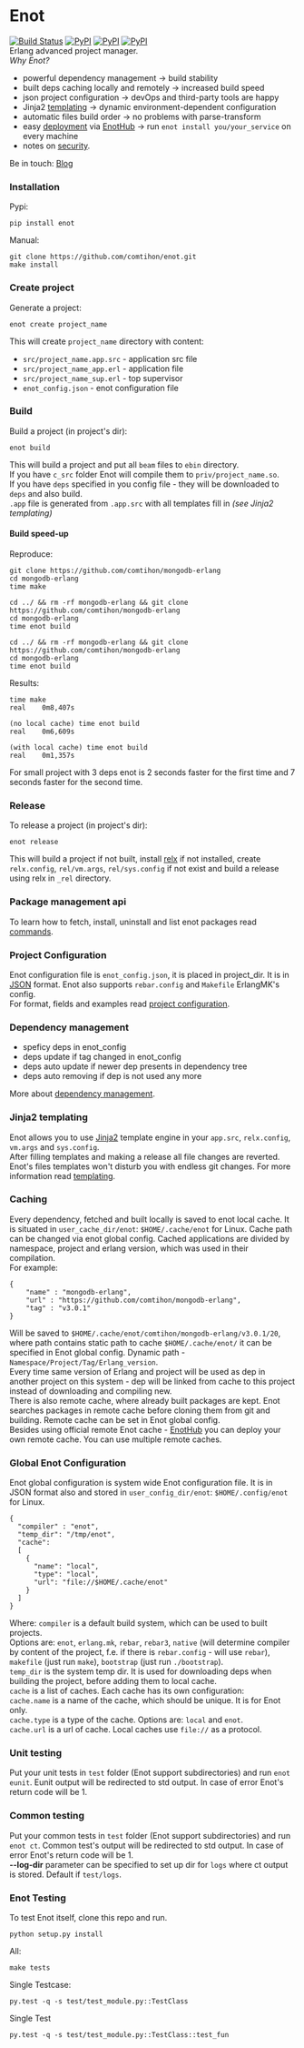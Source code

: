 # Enot 
[![Build Status](https://travis-ci.com/comtihon/enot.svg?branch=master)](https://travis-ci.com/comtihon/enot)
[![PyPI](https://img.shields.io/pypi/v/enot.svg)](https://pypi.python.org/pypi/enot)
[![PyPI](https://img.shields.io/pypi/pyversions/enot.svg)](https://pypi.python.org/pypi/enot)
[![PyPI](https://img.shields.io/pypi/wheel/enot.svg)](https://pypi.python.org/pypi/enot)  
Erlang advanced project manager.  
_Why Enot?_  
- powerful dependency management -> build stability
- built deps caching locally and remotely -> increased build speed
- json project configuration -> devOps and third-party tools are happy
- Jinja2 [templating](docs/templating.md) -> dynamic environment-dependent configuration
- automatic files build order -> no problems with parse-transform
- easy [deployment](docs/installation_and_deploy.md) via [EnotHub](https://enot.justtech.blog) -> run `enot install you/your_service` on every machine
- notes on [security](docs/packaging_and_security.md).  

Be in touch: [Blog](https://justtech.blog/tag/enot/)

### Installation
Pypi:

    pip install enot
Manual:
    
    git clone https://github.com/comtihon/enot.git
    make install

### Create project
Generate a project:

    enot create project_name
This will create `project_name` directory with content:  
* `src/project_name.app.src` - application src file  
* `src/project_name_app.erl` - application file  
* `src/project_name_sup.erl` - top supervisor  
* `enot_config.json` - enot configuration file

### Build
Build a project (in project's dir):

    enot build
This will build a project and put all `beam` files to `ebin` directory.  
If you have `c_src` folder Enot will compile them to `priv/project_name.so`.  
If you have `deps` specified in you config file - they will be downloaded to `deps` and also build.  
`.app` file is generated from `.app.src` with all templates fill in _(see Jinja2 templating)_
#### Build speed-up
Reproduce:
```
git clone https://github.com/comtihon/mongodb-erlang
cd mongodb-erlang
time make

cd ../ && rm -rf mongodb-erlang && git clone https://github.com/comtihon/mongodb-erlang
cd mongodb-erlang
time enot build

cd ../ && rm -rf mongodb-erlang && git clone https://github.com/comtihon/mongodb-erlang
cd mongodb-erlang
time enot build
```
Results:
```
time make
real    0m8,407s

(no local cache) time enot build
real    0m6,609s

(with local cache) time enot build
real    0m1,357s
```
For small project with 3 deps enot is 2 seconds faster for the first time and 7 seconds faster for the second time.

### Release
To release a project (in project's dir):

    enot release
This will build a project if not built, install [relx](https://github.com/erlware/relx]creates) if not installed,
 create `relx.config`, `rel/vm.args`, `rel/sys.config` if not exist and build a release using relx in `_rel` 
 directory.
 
### Package management api
To learn how to fetch, install, uninstall and list enot packages read [commands](docs/commands.md).

### Project Configuration
Enot configuration file is `enot_config.json`, it is placed in project_dir. It is in [JSON](http://www.json.org) format.
Enot also supports `rebar.config` and `Makefile` ErlangMK's config.  
For format, fields and examples read [project configuration](docs/project_configuration.md).

### Dependency management
* speficy deps in enot_config
* deps update if tag changed in enot_config
* deps auto update if newer dep presents in dependency tree
* deps auto removing if dep is not used any more  

More about [dependency management](docs/deps.md).

### Jinja2 templating
Enot allows you to use [Jinja2](http://jinja.pocoo.org/) template engine in your `app.src`, `relx.config`, `vm.args` 
and `sys.config`.  
After filling templates and making a release all file changes are reverted. Enot's files templates won't disturb you 
with endless git changes.
For more information read [templating](docs/templating.md).   

### Caching
Every dependency, fetched and built locally is saved to enot local cache. It is situated in `user_cache_dir/enot`: 
`$HOME/.cache/enot` for Linux. Cache path can be changed via enot global config. Cached applications are divided by 
namespace, project and erlang version, which was used in their compilation.  
For example:
    
    {
        "name" : "mongodb-erlang",
        "url" : "https://github.com/comtihon/mongodb-erlang",
        "tag" : "v3.0.1"
    }
Will be saved to `$HOME/.cache/enot/comtihon/mongodb-erlang/v3.0.1/20`, where path contains static path to cache 
`$HOME/.cache/enot/` it can be specified in Enot global config. Dynamic path - `Namespace/Project/Tag/Erlang_version`.  
Every time same version of Erlang and project will be used as dep in another project on this system - dep will be linked
 from cache to this project instead of downloading and compiling new.  
There is also remote cache, where already built packages are kept. Enot searches packages in remote cache before cloning
them from git and building. Remote cache can be set in Enot global config.   
Besides using official remote Enot cache - [EnotHub](https://enot.justtech.blog) you can deploy your own remote cache. 
You can use multiple remote caches.

### Global Enot Configuration
Enot global configuration is system wide Enot configuration file. It is in JSON format also and stored in
`user_config_dir/enot`: `$HOME/.config/enot` for Linux.

    {
      "compiler" : "enot",
      "temp_dir": "/tmp/enot",
      "cache":
      [
        {
          "name": "local",
          "type": "local",
          "url": "file://$HOME/.cache/enot"
        }
      ]
    }
Where:
`compiler` is a default build system, which can be used to built projects.  
Options are: `enot`, `erlang.mk`, `rebar`, `rebar3`, `native` (will determine compiler by content of the project, f.e. 
if there is `rebar.config` - will use `rebar`), `makefile` (just run `make`), `bootstrap` (just run `./bootstrap`).  
`temp_dir` is the system temp dir. It is used for downloading deps when building the project, before adding them to 
local cache.  
`cache` is a list of caches. Each cache has its own configuration:  
`cache.name` is a name of the cache, which should be unique. It is for Enot only.  
`cache.type` is a type of the cache. Options are: `local` and `enot`.  
`cache.url` is a url of cache. Local caches use `file://` as a protocol.  

### Unit testing
Put your unit tests in `test` folder (Enot support subdirectories) and run `enot eunit`. Eunit output will be redirected
to std output. In case of error Enot's return code will be 1.

### Common  testing
Put your common tests in `test` folder (Enot support subdirectories) and run `enot ct`. Common test's output will be
redirected to std output. In case of error Enot's return code will be 1.  
__--log-dir__ parameter can be specified to set up dir for `logs` where ct output is stored. Default if `test/logs`.

### Enot Testing 
To test Enot itself, clone this repo and run.
    
    python setup.py install
All:

    make tests
Single Testcase:

    py.test -q -s test/test_module.py::TestClass
Single Test

    py.test -q -s test/test_module.py::TestClass::test_fun